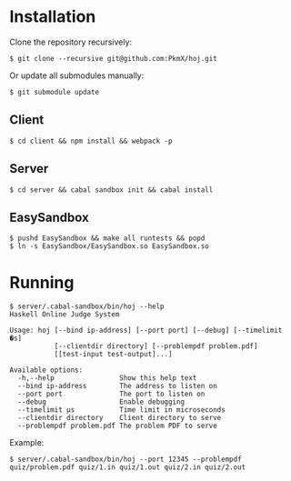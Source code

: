 # Installation

Clone the repository recursively:
```
$ git clone --recursive git@github.com:PkmX/hoj.git
```

Or update all submodules manually:
```
$ git submodule update
```

## Client

```
$ cd client && npm install && webpack -p
```

## Server

```
$ cd server && cabal sandbox init && cabal install
```

## EasySandbox

```
$ pushd EasySandbox && make all runtests && popd
$ ln -s EasySandbox/EasySandbox.so EasySandbox.so
```

# Running

```
$ server/.cabal-sandbox/bin/hoj --help
Haskell Online Judge System

Usage: hoj [--bind ip-address] [--port port] [--debug] [--timelimit �s]
           [--clientdir directory] [--problempdf problem.pdf]
           [[test-input test-output]...]

Available options:
  -h,--help                Show this help text
  --bind ip-address        The address to listen on
  --port port              The port to listen on
  --debug                  Enable debugging
  --timelimit μs           Time limit in microseconds
  --clientdir directory    Client directory to serve
  --problempdf problem.pdf The problem PDF to serve
```

Example:

```
$ server/.cabal-sandbox/bin/hoj --port 12345 --problempdf quiz/problem.pdf quiz/1.in quiz/1.out quiz/2.in quiz/2.out
```
